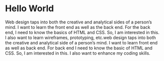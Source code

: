 <!DOCTYPE html>
<html lang="en">
 <head>
<title>My First Hello World Web Page</title>
 </head>
<body>
<h1>Hello World</h1>
<p> Web design taps into both the creative and analytical sides of a person’s mind. I want to learn the front end as well as the back end. For the back end, I need to know the basics of HTML and CSS. So, I am interested in this. I also want to learn wireframes, prototyping, etc.web design taps into both the creative and analytical side of a person’s mind. I want to learn front end as well as back end. For back end I need to know the basic of HTML and CSS. So, I am interested in this. I also want to enhance my coding skills.</p>
</body>
</html>
